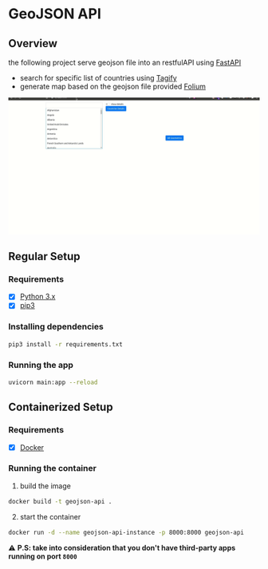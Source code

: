 # GeoJSON API

## Overview

the following project serve geojson file into an restfulAPI using [FastAPI](https://fastapi.tiangolo.com/)

- search for specific list of countries using [Tagify](https://yaireo.github.io/tagify/)
- generate map based on the geojson file provided [Folium](https://python-visualization.github.io/folium/index.html)

![Demo](assets/demo.gif)
## Regular Setup

### Requirements

- [x] [Python 3.x](https://www.python.org/downloads/)
- [x] [pip3](https://www.linuxscrew.com/install-pip)

### Installing dependencies

```bash
pip3 install -r requirements.txt
```

### Running the app

```bash
uvicorn main:app --reload
```

## Containerized Setup

### Requirements

- [x] [Docker](https://www.docker.com/get-started)

### Running the container

1. build the image

```bash
docker build -t geojson-api .
```

2. start the container

```bash
docker run -d --name geojson-api-instance -p 8000:8000 geojson-api
```

⚠ **P.S:  take into consideration that you don't have third-party apps running on port `8000`**